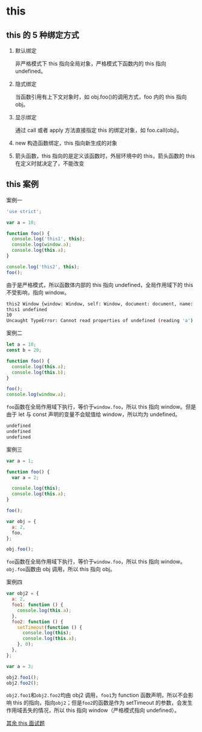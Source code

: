 # this

## this 的 5 种绑定方式

1. 默认绑定

   非严格模式下 this 指向全局对象，严格模式下函数内的 this 指向 undefined。

2. 隐式绑定

   当函数引用有上下文对象时，如 obj.foo()的调用方式，foo 内的 this 指向 obj。

3. 显示绑定

   通过 call 或者 apply 方法直接指定 this 的绑定对象，如 foo.call(obj)。

4. new 构造函数绑定，this 指向新生成的对象
5. 箭头函数，this 指向的是定义该函数时，外层环境中的 this，箭头函数的 this 在定义时就决定了，不能改变

## this 案例

案例一

```javascript
'use strict';

var a = 10;

function foo() {
  console.log('this1', this);
  console.log(window.a);
  console.log(this.a);
}

console.log('this2', this);
foo();
```

由于是严格模式，所以函数体内部的 this 指向 undefined，全局作用域下的 this 不受影响，指向 window。

```bash
this2 Window {window: Window, self: Window, document: document, name: '', location: Location, …}
this1 undefined
10
Uncaught TypeError: Cannot read properties of undefined (reading 'a')
```

案例二

```javascript
let a = 10;
const b = 20;

function foo() {
  console.log(this.a);
  console.log(this.b);
}

foo();
console.log(window.a);
```

`foo`函数在全局作用域下执行，等价于`window.foo`，所以 this 指向 window。但是由于 let 与 const 声明的变量不会赋值给 window，所以均为 undefined。

```bash
undefined
undefined
undefined
```

案例三

```javascript
var a = 1;

function foo() {
  var a = 2;

  console.log(this);
  console.log(this.a);
}

foo();

var obj = {
  a: 2,
  foo,
};

obj.foo();
```

`foo`函数在全局作用域下执行，等价于`window.foo`，所以 this 指向 window。`obj.foo`函数由 obj 调用，所以 this 指向 obj。

案例四

```javascript
var obj2 = {
  a: 2,
  foo1: function () {
    console.log(this.a);
  },
  foo2: function () {
    setTimeout(function () {
      console.log(this);
      console.log(this.a);
    }, 0);
  },
};

var a = 3;

obj2.foo1();
obj2.foo2();
```

`obj2.foo1`和`obj2.foo2`均由 obj2 调用，`foo1`为 function 函数声明，所以不会影响 this 的指向，指向`obj2`；但是`foo2`的函数是作为 setTimeout 的参数，会发生作用域丢失的情况，所以 this 指向 window（严格模式指向 undefined）。

[其余 this 面试题](https://juejin.cn/post/6844904083707396109)
